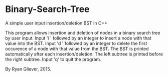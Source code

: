# Binary-Search-Tree
A simple user input insertion/deletion BST in C++

This program allows insertion and deletion of nodes in a binary search tree by user input.
Input 'i ' followed by an integer to insert a node with that value into the BST.
Input 'd ' followed by an integer to delete the first occurence of a node with that value from the BST.
The BST is printed automatically after each insertion/deletion. The left subtree is printed before the right subtree.
Input 'q' to quit the program.

By Ryan Gliever, 2015.
